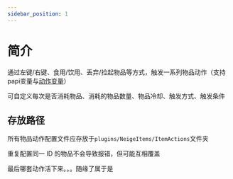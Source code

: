 ```yaml
---
sidebar_position: 1
---
```


# 简介

通过左键/右键、食用/饮用、丢弃/捡起物品等方式，触发一系列物品动作（支持papi变量与[动作变量](../../物品/物品动作/动作变量.md)）


可自定义每次是否消耗物品、消耗的物品数量、物品冷却、触发方式、触发条件

## 存放路径

所有物品动作配置文件应存放于`plugins/NeigeItems/ItemActions`文件夹


重复配置同一 ID 的物品不会导致报错，但可能互相覆盖


最后哪套动作活下来。。。随缘了属于是
